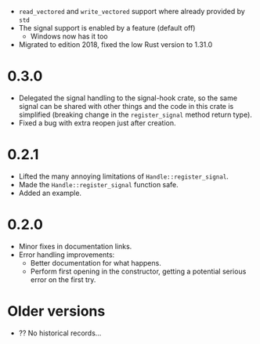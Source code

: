 * `read_vectored` and `write_vectored` support where already provided by `std`
* The signal support is enabled by a feature (default off)
  - Windows now has it too
* Migrated to edition 2018, fixed the low Rust version to 1.31.0

# 0.3.0

* Delegated the signal handling to the signal-hook crate, so the same signal can
  be shared with other things and the code in this crate is simplified (breaking
  change in the `register_signal` method return type).
* Fixed a bug with extra reopen just after creation.

# 0.2.1

* Lifted the many annoying limitations of `Handle::register_signal`.
* Made the `Handle::register_signal` function safe.
* Added an example.

# 0.2.0

* Minor fixes in documentation links.
* Error handling improvements:
  - Better documentation for what happens.
  - Perform first opening in the constructor, getting a potential serious error
    on the first try.

# Older versions

* ?? No historical records…
